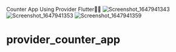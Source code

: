 Counter App Using Provider Flutter💙💙
![Screenshot_1647941343](https://user-images.githubusercontent.com/70325196/159449875-779688b1-a296-4c51-b689-24755f0d62c9.png)
![Screenshot_1647941353](https://user-images.githubusercontent.com/70325196/159449880-55122be3-1510-434c-82ac-ab7be72b58d3.png)
![Screenshot_1647941359](https://user-images.githubusercontent.com/70325196/159449888-5f3637f4-e01a-4652-aaa7-0b91ffc16c02.png)
# provider_counter_app
